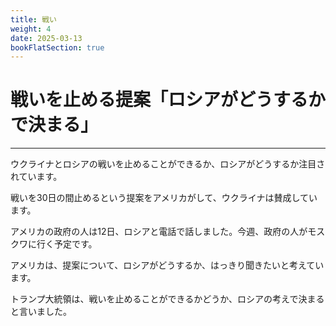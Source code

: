 ```yaml
---
title: 戦い
weight: 4
date: 2025-03-13
bookFlatSection: true
---
```

# 戦いを止める提案「ロシアがどうするかで決まる」
---
ウクライナとロシアの戦いを止めることができるか、ロシアがどうするか注目されています。

戦いを30日の間止めるという提案をアメリカがして、ウクライナは賛成しています。

アメリカの政府の人は12日、ロシアと電話で話しました。今週、政府の人がモスクワに行く予定です。

アメリカは、提案について、ロシアがどうするか、はっきり聞きたいと考えています。

トランプ大統領は、戦いを止めることができるかどうか、ロシアの考えで決まると言いました。